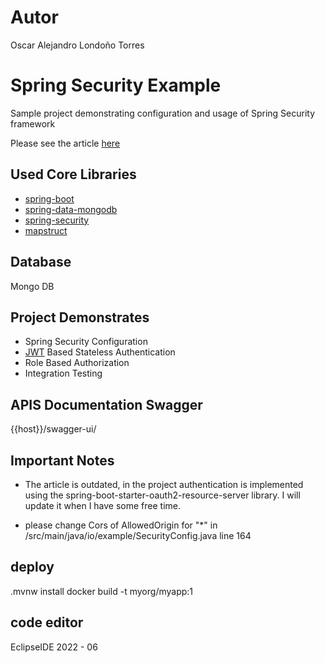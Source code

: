 # Autor

Oscar Alejandro Londoño Torres

# Spring Security Example

Sample project demonstrating configuration and usage of Spring Security framework

Please see the article [here](https://www.toptal.com/spring/spring-security-tutorial)

## Used Core Libraries

- [spring-boot](https://spring.io/projects/spring-boot)
- [spring-data-mongodb](https://spring.io/projects/spring-data-mongodb)
- [spring-security](https://spring.io/projects/spring-security)
- [mapstruct](https://mapstruct.org)

## Database

Mongo DB

## Project Demonstrates

- Spring Security Configuration
- [JWT](https://jwt.io) Based Stateless Authentication
- Role Based Authorization
- Integration Testing

## APIS Documentation Swagger

{{host}}/swagger-ui/

## Important Notes

- The article is outdated, in the project authentication is implemented using the spring-boot-starter-oauth2-resource-server library. I will update it when I have some free time.

- please change Cors of AllowedOrigin for "*" in /src/main/java/io/example/SecurityConfig.java line 164

## deploy

.mvnw install
docker build -t myorg/myapp:1  

## code editor
EclipseIDE 2022 - 06
